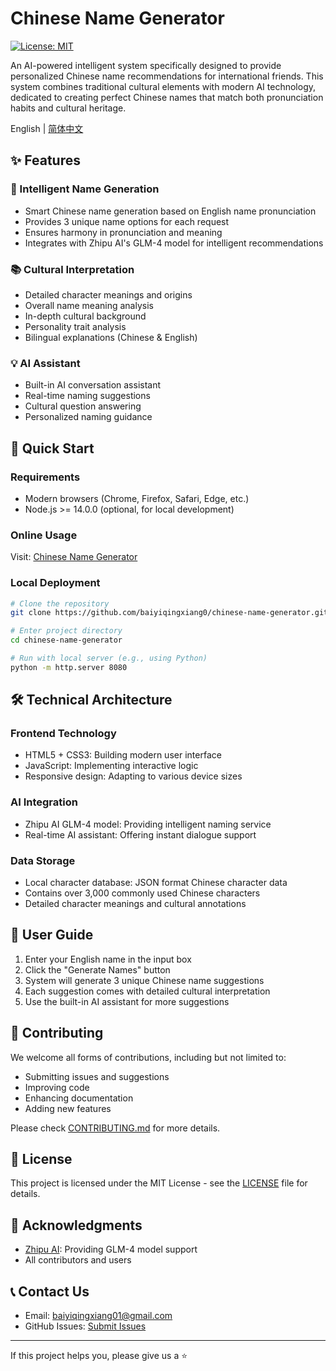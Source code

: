 # Chinese Name Generator

[![License: MIT](https://img.shields.io/badge/License-MIT-yellow.svg)](https://opensource.org/licenses/MIT)

An AI-powered intelligent system specifically designed to provide personalized Chinese name recommendations for international friends. This system combines traditional cultural elements with modern AI technology, dedicated to creating perfect Chinese names that match both pronunciation habits and cultural heritage.

English | [简体中文](./README.md)

## ✨ Features

### 🤖 Intelligent Name Generation
- Smart Chinese name generation based on English name pronunciation
- Provides 3 unique name options for each request
- Ensures harmony in pronunciation and meaning
- Integrates with Zhipu AI's GLM-4 model for intelligent recommendations

### 📚 Cultural Interpretation
- Detailed character meanings and origins
- Overall name meaning analysis
- In-depth cultural background
- Personality trait analysis
- Bilingual explanations (Chinese & English)

### 💡 AI Assistant
- Built-in AI conversation assistant
- Real-time naming suggestions
- Cultural question answering
- Personalized naming guidance

## 🚀 Quick Start

### Requirements
- Modern browsers (Chrome, Firefox, Safari, Edge, etc.)
- Node.js >= 14.0.0 (optional, for local development)

### Online Usage
Visit: [Chinese Name Generator](http://www.baiyiqingxiang.online:8000/)

### Local Deployment
```bash
# Clone the repository
git clone https://github.com/baiyiqingxiang0/chinese-name-generator.git

# Enter project directory
cd chinese-name-generator

# Run with local server (e.g., using Python)
python -m http.server 8080
```

## 🛠️ Technical Architecture

### Frontend Technology
- HTML5 + CSS3: Building modern user interface
- JavaScript: Implementing interactive logic
- Responsive design: Adapting to various device sizes

### AI Integration
- Zhipu AI GLM-4 model: Providing intelligent naming service
- Real-time AI assistant: Offering instant dialogue support

### Data Storage
- Local character database: JSON format Chinese character data
- Contains over 3,000 commonly used Chinese characters
- Detailed character meanings and cultural annotations

## 📖 User Guide

1. Enter your English name in the input box
2. Click the "Generate Names" button
3. System will generate 3 unique Chinese name suggestions
4. Each suggestion comes with detailed cultural interpretation
5. Use the built-in AI assistant for more suggestions

## 🤝 Contributing

We welcome all forms of contributions, including but not limited to:

- Submitting issues and suggestions
- Improving code
- Enhancing documentation
- Adding new features

Please check [CONTRIBUTING.md](./CONTRIBUTING.md) for more details.

## 📄 License

This project is licensed under the MIT License - see the [LICENSE](./LICENSE) file for details.

## 🙏 Acknowledgments

- [Zhipu AI](https://www.zhipuai.cn/): Providing GLM-4 model support
- All contributors and users

## 📞 Contact Us

- Email: baiyiqingxiang01@gmail.com
- GitHub Issues: [Submit Issues](https://github.com/baiyiqingxiang0/chinese-name-generator/issues)

---

If this project helps you, please give us a ⭐️ 